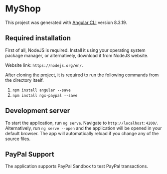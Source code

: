 # MyShop

This project was generated with [Angular CLI](https://github.com/angular/angular-cli) version 8.3.19.

## Required installation

First of all, NodeJS is required. Install it using your operating system package manager, or alternatively, download it
from NodeJS website.

Website link: `https://nodejs.org/en/`.

After cloning the project, it is required to run the following commands from the directory itself.
1. `npm install angular --save`
2. `npm install ngx-paypal --save`

## Development server

To start the application, run `ng serve`. Navigate to `http://localhost:4200/`. Alternatively, run `ng serve --open` and the application will be opened in your default browser.
The app will automatically reload if you change any of the source files.

## PayPal Support

The application supports PayPal Sandbox to test PayPal transactions.
